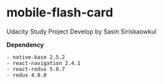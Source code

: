 # mobile-flash-card

Udacity Study Project
Develop by Sasin Siriskaowkul

**Dependency**

    - native-base 2.5.2
    - react-navigation 2.4.1
    - react-redux 5.0.7
    - redux 4.0.0